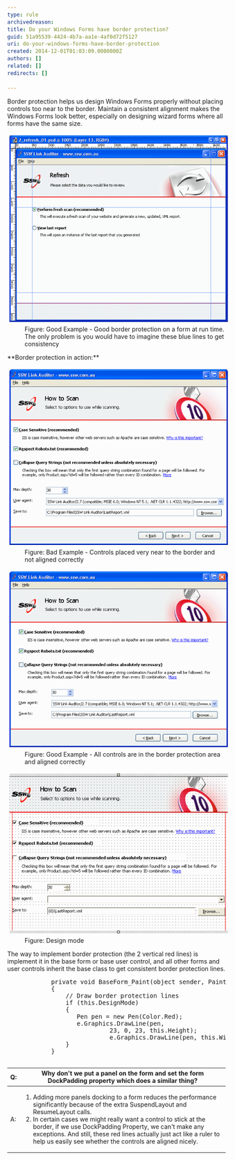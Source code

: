 ```yaml
---
type: rule
archivedreason: 
title: Do your Windows Forms have border protection?
guid: 51a95539-4424-4b7a-aa1e-4af0d72f5127
uri: do-your-windows-forms-have-border-protection
created: 2014-12-01T01:03:09.0000000Z
authors: []
related: []
redirects: []

---
```


Border protection helps us design Windows Forms properly without placing  controls too near to the border. Maintain a consistent alignment makes  the Windows Forms look better, especially on designing wizard forms  where all forms have the same size.

<!--endintro-->
<dl class="goodImage"><dt> 
      <img alt="Designing border protection." src="../../assets/BorderProtectionExample.gif" style="margin:5px;width:600px;"> 
   </dt><dd>Figure: Good Example - Good border protection on a form at run time. The only problem is you would have to imagine these blue lines to get consistency</dd></dl>
**Border protection in action:**
<dl class="badImage"><dt> 
      <img alt="SSW Link Auditor - UI without border protection." src="../../assets/BorderProtectionBad.gif" style="margin:5px;"> 
   </dt><dd>Figure: Bad Example - Controls placed very near to the border and not aligned correctly</dd></dl><dl class="goodImage"><dt> 
      <img alt="SSW Link Auditor - UI with border protection." src="../../assets/BorderProtectionGood.gif" style="margin:5px;"> 
   </dt><dd>Figure: Good Example - All controls are in the border protection area and aligned correctly</dd></dl><dl class="image"><dt> 
      <img alt="SSW Link Auditor - UI with border protection." src="../../assets/BorderProtectionDesign.gif" style="margin:5px;"> 
   </dt><dd>Figure: Design mode</dd></dl>
The way to implement border protection (the 2 vertical red lines) is implement it in the base form or base user control, and all other forms and user controls inherit the base class to get consistent border protection lines.
<dl class="code"><dt><pre>            private void BaseForm_Paint(object sender, PaintEventArgs e)
            {
                // Draw border protection lines 
                if (this.DesignMode) 
                { 
                   Pen pen = new Pen(Color.Red); 
                   e.Graphics.DrawLine(pen,
                            23, 0, 23, this.Height); 
                            e.Graphics.DrawLine(pen, this.Width - 23, 0, this.Width - 23, this.Height); 
                } 
            }
            </pre></dt></dl>

| **Q:**  | **Why don't we put a panel on the form and set the form DockPadding property which does a similar thing?**  |
| --- | --- |
| A: | <ol><li>Adding more panels docking to a form reduces the performance significantly because of the extra SuspendLayout and ResumeLayout calls.</li><li>In certain cases we might really want a control to stick at the border, if we use DockPadding Property, we can't make any exceptions. And still, these red lines actually just act like a ruler to help us easily see whether the controls are aligned nicely.</li></ol> |
